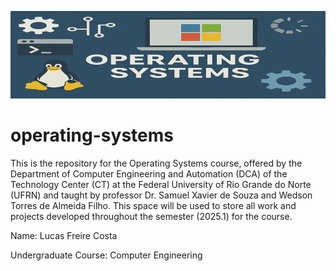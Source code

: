 ![banner](./imgs/banner.png)

# operating-systems
This is the repository for the Operating Systems course, offered by the Department of Computer Engineering and Automation (DCA) of the Technology Center (CT) at the Federal University of Rio Grande do Norte (UFRN) and taught by professor Dr. Samuel Xavier de Souza and Wedson Torres de Almeida Filho. This space will be used to store all work and projects developed throughout the semester (2025.1) for the course.

Name: Lucas Freire Costa

Undergraduate Course: Computer Engineering

